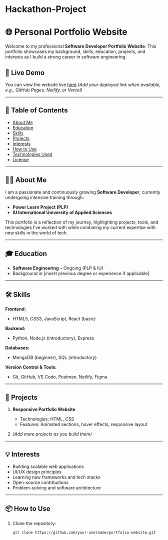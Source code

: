 # Hackathon-Project
# 🌐 Personal Portfolio Website

Welcome to my professional **Software Developer Portfolio Website**. This portfolio showcases my background, skills, education, projects, and interests as I build a strong career in software engineering.

## 🚀 Live Demo

You can view the website live [here](#) *(Add your deployed link when available, e.g., GitHub Pages, Netlify, or Vercel)*

---

## 📄 Table of Contents

- [About Me](#about-me)
- [Education](#education)
- [Skills](#skills)
- [Projects](#projects)
- [Interests](#interests)
- [How to Use](#how-to-use)
- [Technologies Used](#technologies-used)
- [License](#license)

---

## 🧑‍💻 About Me

I am a passionate and continuously growing **Software Developer**, currently undergoing intensive training through:

- **Power Learn Project (PLP)**
- **IU International University of Applied Sciences**

This portfolio is a reflection of my journey, highlighting projects, tools, and technologies I’ve worked with while combining my current expertise with new skills in the world of tech.

---

## 🎓 Education

- **Software Engineering** – Ongoing (PLP & IU)
- Background in [insert previous degree or experience if applicable]

---

## 🛠️ Skills

**Frontend:**
- HTML5, CSS3, JavaScript, React (basic)

**Backend:**
- Python, Node.js (introductory), Express

**Databases:**
- MongoDB (beginner), SQL (introductory)

**Version Control & Tools:**
- Git, GitHub, VS Code, Postman, Netlify, Figma

---

## 💼 Projects

1. **Responsive Portfolio Website**
   - Technologies: HTML, CSS
   - Features: Animated sections, hover effects, responsive layout

2. *(Add more projects as you build them)*

---

## 💡 Interests

- Building scalable web applications
- UI/UX design principles
- Learning new frameworks and tech stacks
- Open-source contributions
- Problem-solving and software architecture

---

## 📦 How to Use

1. Clone the repository:
   ```bash
   git clone https://github.com/your-username/portfolio-website.git
